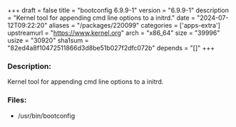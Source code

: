 +++
draft = false
title = "bootconfig 6.9.9-1"
version = "6.9.9-1"
description = "Kernel tool for appending cmd line options to a initrd."
date = "2024-07-12T09:22:20"
aliases = "/packages/220099"
categories = ['apps-extra']
upstreamurl = "https://www.kernel.org"
arch = "x86_64"
size = "39996"
usize = "30920"
sha1sum = "82ed4a8f10472511866d3d8be51b027f2dfc072b"
depends = "[]"
+++
### Description: 
Kernel tool for appending cmd line options to a initrd.

### Files: 
* /usr/bin/bootconfig
